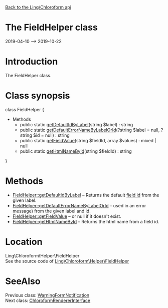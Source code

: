 [Back to the Ling/Chloroform api](https://github.com/lingtalfi/Chloroform/blob/master/doc/api/Ling/Chloroform.md)



The FieldHelper class
================
2019-04-10 --> 2019-10-22






Introduction
============

The FieldHelper class.



Class synopsis
==============


class <span class="pl-k">FieldHelper</span>  {

- Methods
    - public static [getDefaultIdByLabel](https://github.com/lingtalfi/Chloroform/blob/master/doc/api/Ling/Chloroform/Helper/FieldHelper/getDefaultIdByLabel.md)(string $label) : string
    - public static [getDefaultErrorNameByLabelOrId](https://github.com/lingtalfi/Chloroform/blob/master/doc/api/Ling/Chloroform/Helper/FieldHelper/getDefaultErrorNameByLabelOrId.md)(?string $label = null, ?string $id = null) : string
    - public static [getFieldValue](https://github.com/lingtalfi/Chloroform/blob/master/doc/api/Ling/Chloroform/Helper/FieldHelper/getFieldValue.md)(string $fieldId, array $values) : mixed | null
    - public static [getHtmlNameById](https://github.com/lingtalfi/Chloroform/blob/master/doc/api/Ling/Chloroform/Helper/FieldHelper/getHtmlNameById.md)(string $fieldId) : string

}






Methods
==============

- [FieldHelper::getDefaultIdByLabel](https://github.com/lingtalfi/Chloroform/blob/master/doc/api/Ling/Chloroform/Helper/FieldHelper/getDefaultIdByLabel.md) &ndash; Returns the default [field id](https://github.com/lingtalfi/Chloroform/blob/master/doc/pages/chloroform-discussion.md#the-field-id) from the given label.
- [FieldHelper::getDefaultErrorNameByLabelOrId](https://github.com/lingtalfi/Chloroform/blob/master/doc/api/Ling/Chloroform/Helper/FieldHelper/getDefaultErrorNameByLabelOrId.md) &ndash; used in an error message) from the given label and id.
- [FieldHelper::getFieldValue](https://github.com/lingtalfi/Chloroform/blob/master/doc/api/Ling/Chloroform/Helper/FieldHelper/getFieldValue.md) &ndash; or null if it doesn't exist.
- [FieldHelper::getHtmlNameById](https://github.com/lingtalfi/Chloroform/blob/master/doc/api/Ling/Chloroform/Helper/FieldHelper/getHtmlNameById.md) &ndash; Returns the html name from a field id.





Location
=============
Ling\Chloroform\Helper\FieldHelper<br>
See the source code of [Ling\Chloroform\Helper\FieldHelper](https://github.com/lingtalfi/Chloroform/blob/master/Helper/FieldHelper.php)



SeeAlso
==============
Previous class: [WarningFormNotification](https://github.com/lingtalfi/Chloroform/blob/master/doc/api/Ling/Chloroform/FormNotification/WarningFormNotification.md)<br>Next class: [ChloroformRendererInterface](https://github.com/lingtalfi/Chloroform/blob/master/doc/api/Ling/Chloroform/Renderer/ChloroformRendererInterface.md)<br>
